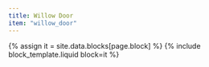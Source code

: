```yaml
---
title: Willow Door
item: "willow_door"
---
```


{% assign it = site.data.blocks[page.block] %}
{% include block_template.liquid block=it %}


